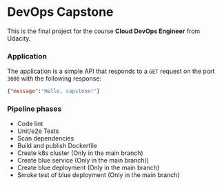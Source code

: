 # DevOps Capstone

This is the final project for the course **Cloud DevOps Engineer** from Udacity.

### Application

The application is a simple API that responds to a `GET` request on the port `3000` with the following response:

```json
{"message":"Hello, capstone!"}
```

### Pipeline phases

* Code lint
* Unit/e2e Tests
* Scan dependencies
* Build and publish Dockerfile
* Create k8s cluster (Only in the main branch)
* Create blue service (Only in the main branch))
* Create blue deployment (Only in the main branch)
* Smoke test of blue deployment (Only in the main branch)
